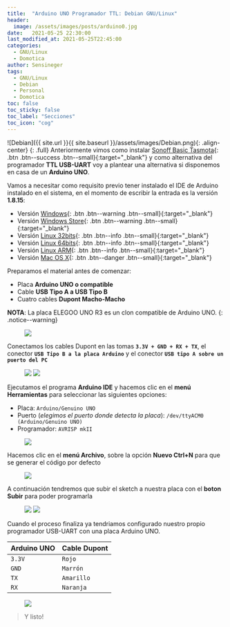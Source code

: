 ```yaml
---
title:  "Arduino UNO Programador TTL: Debian GNU/Linux"
header:
  image: /assets/images/posts/arduino0.jpg
date:   2021-05-25 22:30:00
last_modified_at: 2021-05-25T22:45:00
categories:
  - GNU/Linux
  - Domotica
author: Sensineger
tags:
  - GNU/Linux
  - Debian
  - Personal
  - Domotica
toc: false
toc_sticky: false
toc_label: "Secciones"
toc_icon: "cog"
---
```


![Debian]({{ site.url }}{{ site.baseurl }}/assets/images/Debian.png){: .align-center}
{: .full}
Anteriormente vimos como instalar [Sonoff Basic Tasmota](https://lordpedal.github.io/gnu/linux/domotica/sonoff-tasmota-gnu/){: .btn .btn--success .btn--small}{:target="_blank"} y como alternativa del programador **TTL USB-UART** voy a plantear una alternativa si disponemos en casa de un **Arduino UNO**.

Vamos a necesitar como requisito previo tener instalado el IDE de Arduino instalado en el sistema, en el momento de escribir la entrada es la versión **1.8.15**:

 * Versión [Windows](https://downloads.arduino.cc/arduino-1.8.15-windows.zip){: .btn .btn--warning .btn--small}{:target="_blank"} 
 * Versión [Windows Store](https://www.microsoft.com/store/apps/9nblggh4rsd8?ocid=badge){: .btn .btn--warning .btn--small}{:target="_blank"} 
 * Versión [Linux 32bits](https://downloads.arduino.cc/arduino-1.8.15-linux32.tar.xz){: .btn .btn--info .btn--small}{:target="_blank"} 
 * Versión [Linux 64bits](https://downloads.arduino.cc/arduino-1.8.15-linux64.tar.xz){: .btn .btn--info .btn--small}{:target="_blank"} 
 * Versión [Linux ARM](https://downloads.arduino.cc/arduino-1.8.15-linuxarm.tar.xz){: .btn .btn--info .btn--small}{:target="_blank"} 
 * Versión [Mac OS X](https://downloads.arduino.cc/arduino-1.8.15-macosx.zip){: .btn .btn--danger .btn--small}{:target="_blank"} 

Preparamos el material antes de comenzar:

 * Placa **Arduino UNO o compatible**
 * Cable **USB Tipo A a USB Tipo B**
 * Cuatro cables **Dupont Macho-Macho**

**NOTA**: La placa ELEGOO UNO R3 es un clon compatible de Arduino UNO.
{: .notice--warning}

<figure>
    <a href="/assets/images/posts/arduino1.jpg"><img src="/assets/images/posts/arduino1.jpg"></a>
</figure>

Conectamos los cables Dupont en las tomas **`3.3V + GND + RX + TX`**, el conector **`USB Tipo B a la placa Arduino`** y el conector **`USB tipo A sobre un puerto del PC`**

<figure class="half">
    <a href="/assets/images/posts/arduino2.jpg"><img src="/assets/images/posts/arduino2.jpg"></a>
    <a href="/assets/images/posts/arduino3.jpg"><img src="/assets/images/posts/arduino3.jpg"></a>
</figure>

Ejecutamos el programa **Arduino IDE** y hacemos clic en el **menú Herramientas** para seleccionar las siguientes opciones:

 * Placa: `Arduino/Genuino UNO`
 * Puerto (*elegimos el puerto donde detecta la placa*): `/dev/ttyACM0 (Arduino/Genuino UNO)`
 * Programador: `AVRISP mkII`

<figure>
    <a href="/assets/images/posts/arduino4.jpg"><img src="/assets/images/posts/arduino4.jpg"></a>
</figure>

Hacemos clic en el **menú Archivo**, sobre la opción **Nuevo Ctrl+N** para que se generar el código por defecto

<figure>
    <a href="/assets/images/posts/arduino5.jpg"><img src="/assets/images/posts/arduino5.jpg"></a>
</figure>

A continuación tendremos que subir el sketch a nuestra placa con el **boton Subir** para poder programarla

<figure class="half">
    <a href="/assets/images/posts/arduino6.jpg"><img src="/assets/images/posts/arduino6.jpg"></a>
    <a href="/assets/images/posts/arduino7.jpg"><img src="/assets/images/posts/arduino7.jpg"></a>
</figure>

Cuando el proceso finaliza ya tendriamos configurado nuestro propio programador USB-UART con una placa Arduino UNO.

 | Arduino UNO | Cable Dupont |
 | ------ | ------ |
 | `3.3V` | `Rojo` |
 | `GND`  | `Marrón`  |
 | `TX`   | `Amarillo`   |
 | `RX`   | `Naranja`   |

<figure>
    <a href="/assets/images/posts/arduino8.jpg"><img src="/assets/images/posts/arduino8.jpg"></a>
</figure>

> Y listo!
